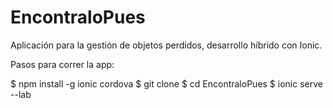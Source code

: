 # EncontraloPues
Aplicación para la gestión de objetos perdidos, desarrollo híbrido con Ionic.

Pasos para correr la app: 

$ npm install -g ionic cordova
$ git clone
$ cd EncontraloPues
$ ionic serve --lab
